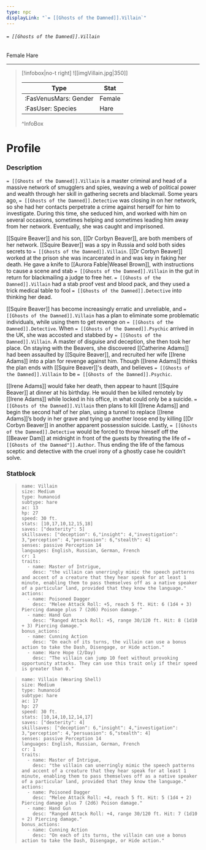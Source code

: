 ```yaml
---
type: npc
displayLink: "`= [[Ghosts of the Damned]].Villain`"
---
```


###### `= [[Ghosts of the Damned]].Villain`
<span class="sub2">Female Hare </span>
___

> [!infobox|no-t right]
> ![[imgVillain.jpg|350]]
>
> | Type | Stat |
> | ---- | ---- |
> | :FasVenusMars: Gender | Female |
> | :FasUser: Species | Hare |
>^InfoBox

# Profile

### Description
`= [[Ghosts of the Damned]].Villain` is a master criminal and head of a massive network of smugglers and spies, weaving a web of political power and wealth through her skill in gathering secrets and blackmail. Some years ago, `= [[Ghosts of the Damned]].Detective` was closing in on her network, so she had her contacts perpetrate a crime against herself for him to investigate. During this time, she seduced him, and worked with him on several occasions, sometimes helping and sometimes leading him away from her network. Eventually, she was caught and imprisoned. 

[[Squire Beaver]] and his son, [[Dr Corbyn Beaver]], are both members of her network. [[Squire Beaver]] was a spy in Russia and sold both sides secrets to `= [[Ghosts of the Damned]].Villain`. [[Dr Corbyn Beaver]] worked at the prison she was incarcerated in and was key in faking her death. He gave a knife to [[Aurora Fable|Weasel Brown]], with instructions to cause a scene and stab `= [[Ghosts of the Damned]].Villain` in the gut in return for blackmailing a judge to free her. `= [[Ghosts of the Damned]].Villain` had a stab proof vest and blood pack, and they used a trick medical table to fool `= [[Ghosts of the Damned]].Detective` into thinking her dead.

[[Squire Beaver]] has become increasingly erratic and unreliable, and `= [[Ghosts of the Damned]].Villain` has a plan to eliminate some problematic individuals, while using them to get revenge on `= [[Ghosts of the Damned]].Detective`. When `= [[Ghosts of the Damned]].Psychic` arrived in the UK, she was accosted and stabbed by `= [[Ghosts of the Damned]].Villain`. A master of disguise and deception, she then took her place. On staying with the Beavers, she discovered [[Catherine Adams]] had been assaulted by [[Squire Beaver]], and recruited her wife [[Irene Adams]] into a plan for revenge against him. Though [[Irene Adams]] thinks the plan ends with [[Squire Beaver]]'s death, and believes `= [[Ghosts of the Damned]].Villain` to be `= [[Ghosts of the Damned]].Psychic`.

[[Irene Adams]] would fake her death, then appear to haunt [[Squire Beaver]] at dinner at his birthday. He would then be killed remotely by [[Irene Adams]] while locked in his office, in what could only be a suicide. `= [[Ghosts of the Damned]].Villain` then plans to kill [[Irene Adams]] and begin the second half of her plan, using a tunnel to replace [[Irene Adams]]’s body in her grave and tying up another loose end by killing [[Dr Corbyn Beaver]] in another apparent possession suicide. Lastly, `= [[Ghosts of the Damned]].Detective` would be forced to throw himself off the [[Beaver Dam]] at midnight in front of the guests by threating the life of `= [[Ghosts of the Damned"]].Author`. Thus ending the life of the famous sceptic and detective with the cruel irony of a ghostly case he couldn’t solve.

### Statblock
> ```statblock
> name: Villain
> size: Medium
> type: humanoid
> subtype: hare
> ac: 13
> hp: 27
> speed: 30 ft.
> stats: [10,17,10,12,15,18]
> saves: ["dexterity": 5]
> skillsaves: ["deception": 6,"insight": 4,"investigation": 3,"perception": 4,"persuasion": 6,"stealth": 4]
> senses: passive Perception 14
> languages: English, Russian, German, French
> cr: 1
> traits:
>   - name: Master of Intrigue,
>     desc: "the villain can unerringly mimic the speech patterns and accent of a creature that they hear speak for at least 1 minute, enabling them to pass themselves off as a native speaker of a particular land, provided that they know the language."
> actions:
>   - name: Poisoned Dagger
>     desc: "Melee Attack Roll: +5, reach 5 ft. Hit: 6 (1d4 + 3) Piercing damage plus 7 (2d6) Poison damage."
>   - name: Hand Gun
>     desc: "Ranged Attack Roll: +5, range 30/120 ft. Hit: 8 (1d10 + 3) Piercing damage."
> bonus_actions:
>   - name: Cunning Action
>     desc: "On each of its turns, the villain can use a bonus action to take the Dash, Disengage, or Hide action."
>   - name: Hare Hope (2/Day)
>     desc: "The villain can jump 10 feet without provoking opportunity attacks. They can use this trait only if their speed is greater than 0."

> ```statblock
> name: Villain (Wearing Shell)
> size: Medium
> type: humanoid
> subtype: hare
> ac: 17
> hp: 27
> speed: 30 ft.
> stats: [10,14,10,12,14,17]
> saves: ["dexterity": 4]
> skillsaves: ["deception": 6,"insight": 4,"investigation": 3,"perception": 4,"persuasion": 6,"stealth": 4]
> senses: passive Perception 14
> languages: English, Russian, German, French
> cr: 1
> traits:
>   - name: Master of Intrigue,
>     desc: "the villain can unerringly mimic the speech patterns and accent of a creature that they hear speak for at least 1 minute, enabling them to pass themselves off as a native speaker of a particular land, provided that they know the language."
> actions:
>   - name: Poisoned Dagger
>     desc: "Melee Attack Roll: +4, reach 5 ft. Hit: 5 (1d4 + 2) Piercing damage plus 7 (2d6) Poison damage."
>   - name: Hand Gun
>     desc: "Ranged Attack Roll: +4, range 30/120 ft. Hit: 7 (1d10 + 2) Piercing damage."
> bonus_actions:
>   - name: Cunning Action
>     desc: "On each of its turns, the villain can use a bonus action to take the Dash, Disengage, or Hide action."